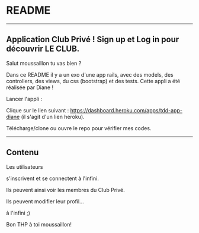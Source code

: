 # README

--------------------------------------------------------------------------------------
Application Club Privé ! Sign up et Log in pour découvrir LE CLUB.
--------------------------------------------------------------------------------------

Salut moussaillon tu vas bien ? 

Dans ce README il y a un exo d'une app rails, avec des models, des controllers, des views, du css (bootstrap) et des tests. Cette appli a été réalisée par Diane !

Lancer l'appli : 

Clique sur le lien suivant : https://dashboard.heroku.com/apps/tdd-app-diane (il s'agit d'un lien heroku).

Télécharge/clone ou ouvre le repo pour vérifier mes codes.

----------------------------------------------------------------------------------------
Contenu
----------------------------------------------------------------------------------------


Les utilisateurs

s'inscrivent et se connectent à l'infini.

Ils peuvent ainsi voir les membres du Club Privé.

Ils peuvent modifier leur profil...

à l'infini ;)

Bon THP à toi moussaillon!
